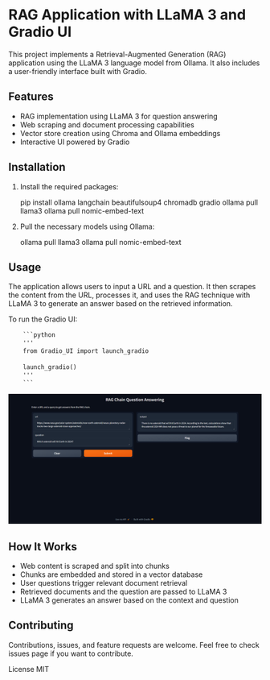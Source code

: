 # RAG Application with LLaMA 3 and Gradio UI

This project implements a Retrieval-Augmented Generation (RAG) application using the LLaMA 3 language model from Ollama. It also includes a user-friendly interface built with Gradio.

## Features

- RAG implementation using LLaMA 3 for question answering
- Web scraping and document processing capabilities
- Vector store creation using Chroma and Ollama embeddings
- Interactive UI powered by Gradio

## Installation

1. Install the required packages:
    
    pip install ollama langchain beautifulsoup4 chromadb gradio
    ollama pull llama3
    ollama pull nomic-embed-text

2. Pull the necessary models using Ollama:
    
    ollama pull llama3
    ollama pull nomic-embed-text

## Usage

The application allows users to input a URL and a question. It then scrapes the content from the URL, processes it, and uses the RAG technique with LLaMA 3 to generate an answer based on the retrieved information.

To run the Gradio UI:

        ```python
        '''
        from Gradio_UI import launch_gradio

        launch_gradio()
        '''
        ```

![RAG Application Screenshot](images/rag_app_screenshot.png)

## How It Works

* Web content is scraped and split into chunks
* Chunks are embedded and stored in a vector database
* User questions trigger relevant document retrieval
* Retrieved documents and the question are passed to LLaMA 3
* LLaMA 3 generates an answer based on the context and question

## Contributing

Contributions, issues, and feature requests are welcome. Feel free to check issues page if you want to contribute.

License
MIT


